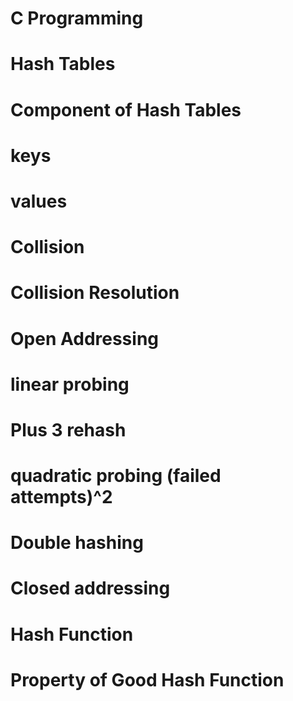 # C Programming
# Hash Tables
# Component of Hash Tables
# keys
# values
# Collision
# Collision Resolution
# Open Addressing
# linear probing
# Plus 3 rehash
# quadratic probing (failed attempts)^2
# Double hashing
# Closed addressing
# Hash Function
# Property of Good Hash Function
